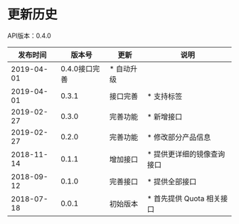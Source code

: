 # 更新历史

API版本：0.4.0

|发布时间|版本号|更新|说明|
|---|---|---|---|
|2019-04-01|0.4.0接口完善|* 自动升级|
|2019-04-01|0.3.1|接口完善|* 支持标签|
|2019-02-27|0.3.0|完善功能|* 新增接口|
|2019-02-27|0.2.0|完善功能|* 修改部分产品信息|
|2018-11-14|0.1.1|增加接口|* 提供更详细的镜像查询接口|
|2018-09-12|0.1.0|完善接口|* 提供全部接口|
|2018-07-18|0.0.1|初始版本|* 首先提供 Quota 相关接口|
